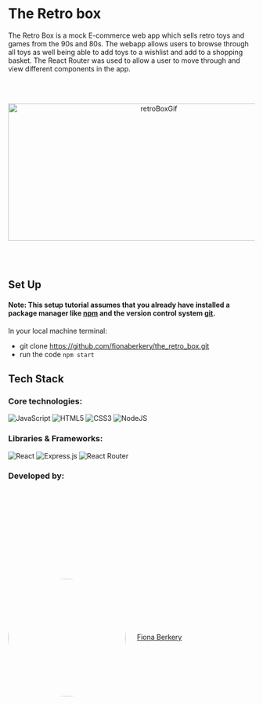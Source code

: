 # The Retro box 

The Retro Box is a mock E-commerce web app which sells retro toys and games from the 90s and 80s. The webapp allows users to browse through all toys as well being able to add toys to a wishlist and add to a shopping basket. The React Router was used to allow a user to move through and view different components in the app. 

<br></br>

<section style="display: flex; flex-direction: row" align="center" gap="30px" >
         
<img width="600" height = "280" alt="retroBoxGif" src="https://user-images.githubusercontent.com/101260084/176413803-68b14086-a3b6-40eb-9ef2-08e247a2b54f.gif"/>
</section>

<br></br>

## Set Up

#### Note: This setup tutorial assumes that you already have installed a package manager like <a href="https://www.npmjs.com/">npm</a> and the version control system <a href="https://git-scm.com/">git</a>.

In your local machine terminal:
- git clone https://github.com/fionaberkery/the_retro_box.git
- run the code ```npm start```

## Tech Stack
### Core technologies:
![JavaScript](https://img.shields.io/badge/javascript-%23323330.svg?style=for-the-badge&logo=javascript&logoColor=%23F7DF1E) 
![HTML5](https://img.shields.io/badge/html5-%23E34F26.svg?style=for-the-badge&logo=html5&logoColor=white)
![CSS3](https://img.shields.io/badge/css3-%231572B6.svg?style=for-the-badge&logo=css3&logoColor=white)
![NodeJS](https://img.shields.io/badge/node.js-6DA55F?style=for-the-badge&logo=node.js&logoColor=white)

### Libraries & Frameworks:
![React](https://img.shields.io/badge/react-%2320232a.svg?style=for-the-badge&logo=react&logoColor=%2361DAFB)
![Express.js](https://img.shields.io/badge/express.js-%23404d59.svg?style=for-the-badge&logo=express&logoColor=%2361DAFB)
![React Router](https://img.shields.io/badge/React_Router-CA4245?style=for-the-badge&logo=react-router&logoColor=white)


### Developed by:
<div style="margin-top: 5vh">
    <a href="https://github.com/fionaberkery">
        <img src="https://user-images.githubusercontent.com/101260084/176209448-c20cc64c-4a9b-44f8-b2f0-a769229cc799.png" style="border-radius:50%; vertical-align:middle; width:6vh; margin-right: 2vw"></a>
    <a href="https://github.com/fionaberkery">Fiona Berkery</a>
</div>
